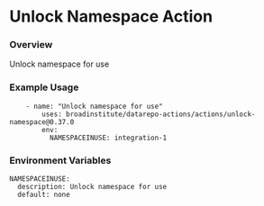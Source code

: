 # Unlock Namespace Action

### Overview

Unlock namespace for use

### Example Usage

```
    - name: "Unlock namespace for use"
        uses: broadinstitute/datarepo-actions/actions/unlock-namespace@0.37.0
        env:
          NAMESPACEINUSE: integration-1
```

### Environment Variables

```
NAMESPACEINUSE:
  description: Unlock namespace for use
  default: none
```
